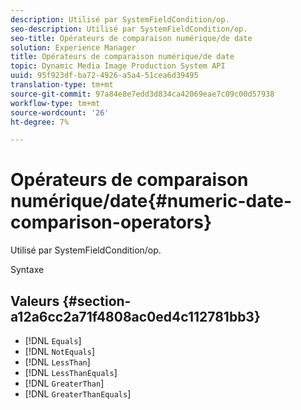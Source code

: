 ```yaml
---
description: Utilisé par SystemFieldCondition/op.
seo-description: Utilisé par SystemFieldCondition/op.
seo-title: Opérateurs de comparaison numérique/de date
solution: Experience Manager
title: Opérateurs de comparaison numérique/de date
topic: Dynamic Media Image Production System API
uuid: 95f923df-ba72-4926-a5a4-51cea6d39495
translation-type: tm+mt
source-git-commit: 97a84e8e7edd3d834ca42069eae7c09c00d57938
workflow-type: tm+mt
source-wordcount: '26'
ht-degree: 7%

---
```



# Opérateurs de comparaison numérique/date{#numeric-date-comparison-operators}

Utilisé par SystemFieldCondition/op.

Syntaxe

## Valeurs {#section-a12a6cc2a71f4808ac0ed4c112781bb3}

* [!DNL `Equals`]
* [!DNL `NotEquals`]
* [!DNL `LessThan`]
* [!DNL `LessThanEquals`]
* [!DNL `GreaterThan`]
* [!DNL `GreaterThanEquals`]

